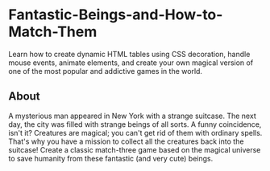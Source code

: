 # Fantastic-Beings-and-How-to-Match-Them
Learn how to create dynamic HTML tables using CSS decoration, handle mouse events, animate elements, and create your own magical version of one of the most popular and addictive games in the world.

## About
A mysterious man appeared in New York with a strange suitcase. The next day, the city was filled with strange beings of all sorts. A funny coincidence, isn't it? Creatures are magical; you can't get rid of them with ordinary spells. That's why you have a mission to collect all the creatures back into the suitcase! Create a classic match-three game based on the magical universe to save humanity from these fantastic (and very cute) beings.
